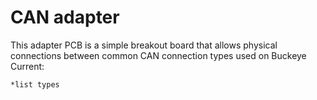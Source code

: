 CAN adapter
================
This adapter PCB is a simple breakout board that allows physical connections between common CAN connection types used on Buckeye Current:

	*list types